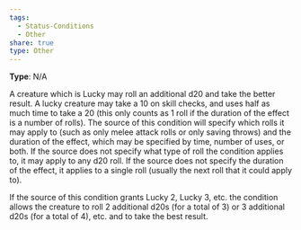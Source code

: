 ```yaml
---
tags:
  - Status-Conditions
  - Other
share: true
type: Other
---
```


**Type**: N/A

A creature which is Lucky may roll an additional d20 and take the better result. A lucky creature may take a 10 on skill checks, and uses half as much time to take a 20 (this only counts as 1 roll if the duration of the effect is a number of rolls). The source of this condition will specify which rolls it may apply to (such as only melee attack rolls or only saving throws) and the duration of the effect, which may be specified by time, number of uses, or both. If the source does not specify what type of roll the condition applies to, it may apply to any d20 roll. If the source does not specify the duration of the effect, it applies to a single roll (usually the next roll that it could apply to).

If the source of this condition grants Lucky 2, Lucky 3, etc. the condition allows the creature to roll 2 additional d20s (for a total of 3) or 3 additional d20s (for a total of 4), etc. and to take the best result.